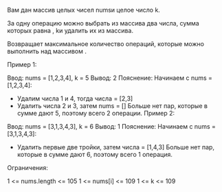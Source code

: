 Вам дан массив целых чисел numsи целое число k.

За одну операцию можно выбрать из массива два числа, сумма которых равна , kи удалить их из массива.

Возвращает максимальное количество операций, которые можно выполнить над массивом .

Пример 1:

Ввод: nums = [1,2,3,4], k = 5
Вывод: 2
Пояснение: Начинаем с nums = [1,2,3,4]:

- Удалим числа 1 и 4, тогда числа = [2,3]
- Удалить числа 2 и 3, затем nums = []
  Больше нет пар, которые в сумме дают 5, поэтому всего 2 операции.
  Пример 2:

Ввод: nums = [3,1,3,4,3], k = 6
Вывод: 1
Пояснение: Начинаем с nums = [3,1,3,4,3]:

- Удалить первые две тройки, затем числа = [1,4,3]
  Больше нет пар, которые в сумме дают 6, поэтому всего 1 операция.

Ограничения:

1 <= nums.length <= 105
1 <= nums[i] <= 109
1 <= k <= 109
